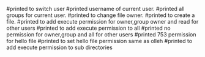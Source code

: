 #printed to switch user
#printed username of current user.
#printed all groups for current user.
#printed to change file owner.
#printed to create a file.
#printed to add execute permission for owner,group owner and read for other users
#printed to add execute permission to all
#printed no permission for owner,group and all for other users
#printed 753 permission for hello file
#printed to set hello file permission same as olleh
#printed to add execute permission to sub directories
